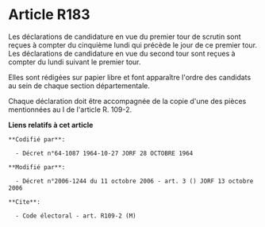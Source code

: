 # Article R183

Les déclarations de candidature en vue du premier tour de scrutin sont reçues à compter du cinquième lundi qui précède le
jour de ce premier tour. Les déclarations de candidature en vue du second tour sont reçues à compter du lundi suivant le
premier tour.

Elles sont rédigées sur papier libre et font apparaître l'ordre des candidats au sein de chaque section départementale.

Chaque déclaration doit être accompagnée de la copie d'une des pièces mentionnées au I de l'article R. 109-2.

**Liens relatifs à cet article**

	**Codifié par**:

	  - Décret n°64-1087 1964-10-27 JORF 28 OCTOBRE 1964

	**Modifié par**:

	  - Décret n°2006-1244 du 11 octobre 2006 - art. 3 () JORF 13 octobre 2006

	**Cite**:

	  - Code électoral - art. R109-2 (M)
